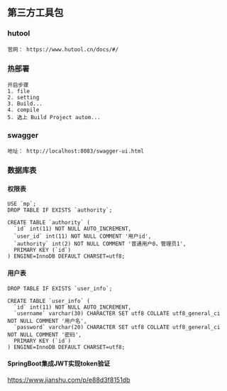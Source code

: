 ## 第三方工具包

### hutool

```uast
官网： https://www.hutool.cn/docs/#/
```

### 热部署

```uast
开启步骤
1. file
2. setting
3. Build...
4. compile
5. 选上 Build Project autom...
```


### swagger

```uast
地址： http://localhost:8083/swagger-ui.html
```


### 数据库表

#### 权限表

```mysql
USE `mp`;
DROP TABLE IF EXISTS `authority`;

CREATE TABLE `authority` (
  `id` int(11) NOT NULL AUTO_INCREMENT,
  `user_id` int(11) NOT NULL COMMENT '用户id',
  `authority` int(2) NOT NULL COMMENT '普通用户0，管理员1',
  PRIMARY KEY (`id`)
) ENGINE=InnoDB DEFAULT CHARSET=utf8;
```


#### 用户表

```mysql
DROP TABLE IF EXISTS `user_info`;

CREATE TABLE `user_info` (
  `id` int(11) NOT NULL AUTO_INCREMENT,
  `username` varchar(30) CHARACTER SET utf8 COLLATE utf8_general_ci NOT NULL COMMENT '用户名',
  `password` varchar(20) CHARACTER SET utf8 COLLATE utf8_general_ci NOT NULL COMMENT '密码',
  PRIMARY KEY (`id`)
) ENGINE=InnoDB DEFAULT CHARSET=utf8;
```

#### SpringBoot集成JWT实现token验证
https://www.jianshu.com/p/e88d3f8151db